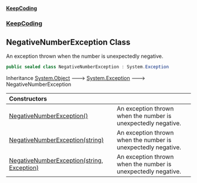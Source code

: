 #### [KeepCoding](index.md 'index')
### [KeepCoding](KeepCoding.md 'KeepCoding')
## NegativeNumberException Class
An exception thrown when the number is unexpectedly negative.  
```csharp
public sealed class NegativeNumberException : System.Exception
```

Inheritance [System.Object](https://docs.microsoft.com/en-us/dotnet/api/System.Object 'System.Object') &#129106; [System.Exception](https://docs.microsoft.com/en-us/dotnet/api/System.Exception 'System.Exception') &#129106; NegativeNumberException  

| Constructors | |
| :--- | :--- |
| [NegativeNumberException()](KeepCoding_NegativeNumberException_NegativeNumberException().md 'KeepCoding.NegativeNumberException.NegativeNumberException()') | An exception thrown when the number is unexpectedly negative.<br/> |
| [NegativeNumberException(string)](KeepCoding_NegativeNumberException_NegativeNumberException(string).md 'KeepCoding.NegativeNumberException.NegativeNumberException(string)') | An exception thrown when the number is unexpectedly negative.<br/> |
| [NegativeNumberException(string, Exception)](KeepCoding_NegativeNumberException_NegativeNumberException(string_System_Exception).md 'KeepCoding.NegativeNumberException.NegativeNumberException(string, System.Exception)') | An exception thrown when the number is unexpectedly negative.<br/> |

